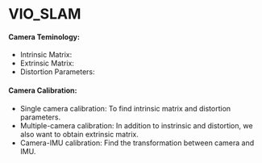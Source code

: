 # VIO_SLAM


#### Camera Teminology:
 - Intrinsic Matrix: 
 - Extrinsic Matrix:
 - Distortion Parameters:

#### Camera Calibration:
 - Single camera calibration: To find intrinsic matrix and distortion parameters.
 - Multiple-camera calibration: In addition to instrinsic and distortion, we also want to obtain extrinsic matrix.
 - Camera-IMU calibration: Find the transformation between camera and IMU.
